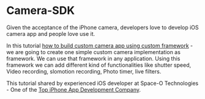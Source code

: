 # Camera-SDK

Given the acceptance of the iPhone camera, developers love to develop iOS camera app and people love use it. 

In this tutorial <a href="http://www.spaceotechnologies.com/build-custom-camera-app-using-custom-framework/">how to build custom camera app using custom framework</a> - we are going to create one simple custom camera implementation as framework. We can use that framework in any application.  Using this framework we can add different kind of functionalities like shutter speed, Video recording, slomotion recording, Photo timer, live filters. 

This tutorial shared by experienced iOS developer at Space-O Technologies - One of the <a href="http://wwww.spaceotechnologies.com/iphone-app-development"/>Top iPhone App Development Company</a>.
